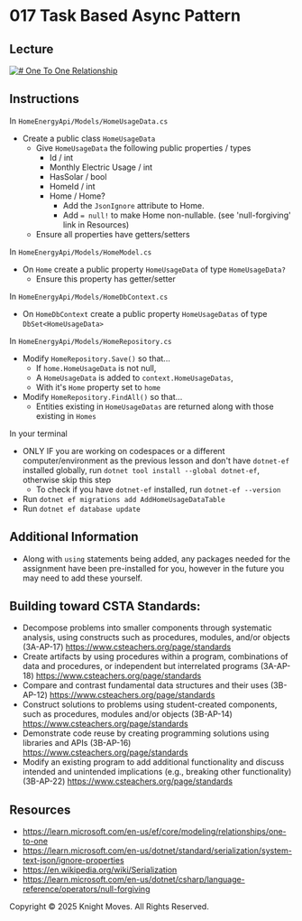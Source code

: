 # 017 Task Based Async Pattern

## Lecture

[![# One To One Relationship](https://img.youtube.com/vi/hNoaqRD51Mo/0.jpg)](https://www.youtube.com/watch?v=hNoaqRD51Mo)

## Instructions

In `HomeEnergyApi/Models/HomeUsageData.cs`
- Create a public class `HomeUsageData`
    - Give `HomeUsageData` the following public properties / types
        - Id / int
        - Monthly Electric Usage / int
        - HasSolar / bool
        - HomeId / int
        - Home / Home?
            - Add the `JsonIgnore` attribute to Home.
            - Add `= null!` to make Home non-nullable. (see 'null-forgiving' link in Resources)
    - Ensure all properties have getters/setters

In `HomeEnergyApi/Models/HomeModel.cs`
- On `Home` create a public property `HomeUsageData` of type `HomeUsageData?`
    - Ensure this property has getter/setter

In `HomeEnergyApi/Models/HomeDbContext.cs`
- On `HomeDbContext` create a public property `HomeUsageDatas` of type `DbSet<HomeUsageData>`

In `HomeEnergyApi/Models/HomeRepository.cs`
- Modify `HomeRepository.Save()` so that...
    - If `home.HomeUsageData` is not null,
    - A `HomeUsageData` is added to `context.HomeUsageDatas`,
    - With it's `Home` property set to `home`
- Modify `HomeRepository.FindAll()` so that...
    - Entities existing in `HomeUsageDatas` are returned along with those existing in `Homes`

In your terminal
- ONLY IF you are working on codespaces or a different computer/environment as the previous lesson and don't have `dotnet-ef` installed globally, run `dotnet tool install --global dotnet-ef`, otherwise skip this step
    - To check if you have `dotnet-ef` installed, run `dotnet-ef --version`
- Run `dotnet ef migrations add AddHomeUsageDataTable`
- Run `dotnet ef database update`
    
## Additional Information
- Along with `using` statements being added, any packages needed for the assignment have been pre-installed for you, however in the future you may need to add these yourself.

## Building toward CSTA Standards:
- Decompose problems into smaller components through systematic analysis, using constructs such as procedures, modules, and/or objects (3A-AP-17) https://www.csteachers.org/page/standards
- Create artifacts by using procedures within a program, combinations of data and procedures, or independent but interrelated programs (3A-AP-18) https://www.csteachers.org/page/standards
- Compare and contrast fundamental data structures and their uses (3B-AP-12) https://www.csteachers.org/page/standards
- Construct solutions to problems using student-created components, such as procedures, modules and/or objects (3B-AP-14) https://www.csteachers.org/page/standards
- Demonstrate code reuse by creating programming solutions using libraries and APIs (3B-AP-16) https://www.csteachers.org/page/standards
- Modify an existing program to add additional functionality and discuss intended and unintended implications (e.g., breaking other functionality) (3B-AP-22) https://www.csteachers.org/page/standards

## Resources
- https://learn.microsoft.com/en-us/ef/core/modeling/relationships/one-to-one
- https://learn.microsoft.com/en-us/dotnet/standard/serialization/system-text-json/ignore-properties
- https://en.wikipedia.org/wiki/Serialization
- https://learn.microsoft.com/en-us/dotnet/csharp/language-reference/operators/null-forgiving

Copyright &copy; 2025 Knight Moves. All Rights Reserved.

